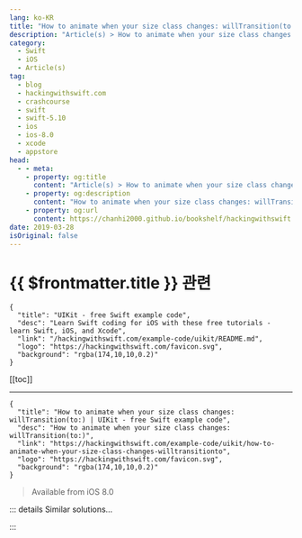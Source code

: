 ```yaml
---
lang: ko-KR
title: "How to animate when your size class changes: willTransition(to:)"
description: "Article(s) > How to animate when your size class changes: willTransition(to:)"
category:
  - Swift
  - iOS
  - Article(s)
tag: 
  - blog
  - hackingwithswift.com
  - crashcourse
  - swift
  - swift-5.10
  - ios
  - ios-8.0
  - xcode
  - appstore
head:
  - - meta:
    - property: og:title
      content: "Article(s) > How to animate when your size class changes: willTransition(to:)"
    - property: og:description
      content: "How to animate when your size class changes: willTransition(to:)"
    - property: og:url
      content: https://chanhi2000.github.io/bookshelf/hackingwithswift.com/example-code/uikit/how-to-animate-when-your-size-class-changes-willtransitionto.html
date: 2019-03-28
isOriginal: false
---
```


# {{ $frontmatter.title }} 관련

```component VPCard
{
  "title": "UIKit - free Swift example code",
  "desc": "Learn Swift coding for iOS with these free tutorials - learn Swift, iOS, and Xcode",
  "link": "/hackingwithswift.com/example-code/uikit/README.md",
  "logo": "https://hackingwithswift.com/favicon.svg",
  "background": "rgba(174,10,10,0.2)"
}
```

[[toc]]

---

```component VPCard
{
  "title": "How to animate when your size class changes: willTransition(to:) | UIKit - free Swift example code",
  "desc": "How to animate when your size class changes: willTransition(to:)",
  "link": "https://hackingwithswift.com/example-code/uikit/how-to-animate-when-your-size-class-changes-willtransitionto",
  "logo": "https://hackingwithswift.com/favicon.svg",
  "background": "rgba(174,10,10,0.2)"
}
```

> Available from iOS 8.0

<!-- TODO: 작성 -->

<!--
A size class change is usually triggered by your user rotating their device, but it can also happen for example when using the new iOS 9.0 multitasking to adjust window splits. Your UI needs to look great in all size classes it supports, which means you either create multiple variations of your layouts inside Interface Builder (this is the preferred route) or you make changes in code.

More often than not, I find myself mixing approaches: I do the vast majority of work inside IB, then make minor changes by hand inside the `willTransition(to:)` method. When this is called, you'll be given a `UIViewControllerTransitionCoordinator` object (yes, that's an extremely long name!) to work with, which allows you to animate your changes as needed.

To give you a very visible demonstration of how this works, I've written some example code below that adjusts the background color of the current view. **You should run this using the iOS simulator using an iPhone rather than an iPad.** The reason that this requires the iPhone simulator rather than the iPad simulator is that iPads have the same size classes in portrait and landscape, which makes the changes harder to spot.

Anyway, put this code into a view controller, then try it on an iPhone. When you rotate the simulator, the screen will change between red and blue, or green and blue, depending on the rotation. The important thing is that the change is animated because it's placed inside a call to `animate(alongsideTransition:)`, which automatically makes your animation match the rotation animation.

Using this method requires two closures: the first is where you make the changes you want to animate, and the second is code to be run when the animation completes. So, when the new vertical size class is compact, the screen will animate from blue to red, then jump back to blue. I realize this isn't directly useful in your own apps, but that's because you'll want to make your own changes - just take the code below and replace the background color changes with your own logic.

```swift
override func willTransition(to newCollection: UITraitCollection, with coordinator: UIViewControllerTransitionCoordinator) {
    super.willTransition(to: newCollection, with: coordinator)

    coordinator.animate(alongsideTransition: { [unowned self] _ in
        if newCollection.verticalSizeClass == .compact {
            self.view.backgroundColor = UIColor.red
        } else {
            self.view.backgroundColor = UIColor.green
        }
    }) { [unowned self] _ in
        self.view.backgroundColor = UIColor.blue
    }
}
```

-->

::: details Similar solutions…

<!--
/example-code/uikit/how-to-detect-when-your-size-class-changes">How to detect when your size class changes 
/quick-start/swiftui/how-to-animate-the-size-of-text">How to animate the size of text 
/example-code/system/how-to-run-code-when-your-app-is-terminated">How to run code when your app is terminated 
/example-code/uikit/how-to-animate-views-using-animatewithduration">How to animate views using animate(withDuration:) 
/example-code/uikit/how-to-animate-views-with-spring-damping-using-animatewithduration">How to animate views with spring damping using animate(withDuration:)</a>
-->

:::

